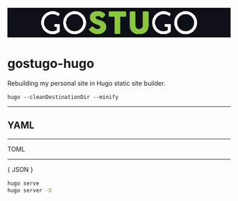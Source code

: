 ![Go Stu Go](./readme.png)

# gostugo-hugo
Rebuilding my personal site in Hugo static site builder.

```
hugo --cleanDestinationDir --minify
```

---
YAML
---

***
TOML
***

{
    JSON
}

```bash
hugo serve
hugo server -D
```
